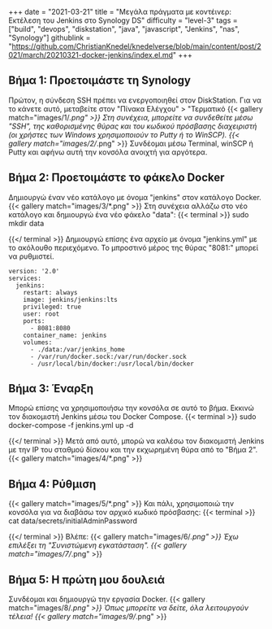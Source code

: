 +++
date = "2021-03-21"
title = "Μεγάλα πράγματα με κοντέινερ: Εκτέλεση του Jenkins στο Synology DS"
difficulty = "level-3"
tags = ["build", "devops", "diskstation", "java", "javascript", "Jenkins", "nas", "Synology"]
githublink = "https://github.com/ChristianKnedel/knedelverse/blob/main/content/post/2021/march/20210321-docker-jenkins/index.el.md"
+++

## Βήμα 1: Προετοιμάστε τη Synology
Πρώτον, η σύνδεση SSH πρέπει να ενεργοποιηθεί στον DiskStation. Για να το κάνετε αυτό, μεταβείτε στον "Πίνακα Ελέγχου" > "Τερματικό
{{< gallery match="images/1/*.png" >}}
Στη συνέχεια, μπορείτε να συνδεθείτε μέσω "SSH", της καθορισμένης θύρας και του κωδικού πρόσβασης διαχειριστή (οι χρήστες των Windows χρησιμοποιούν το Putty ή το WinSCP).
{{< gallery match="images/2/*.png" >}}
Συνδέομαι μέσω Terminal, winSCP ή Putty και αφήνω αυτή την κονσόλα ανοιχτή για αργότερα.
## Βήμα 2: Προετοιμάστε το φάκελο Docker
Δημιουργώ έναν νέο κατάλογο με όνομα "jenkins" στον κατάλογο Docker.
{{< gallery match="images/3/*.png" >}}
Στη συνέχεια αλλάζω στο νέο κατάλογο και δημιουργώ ένα νέο φάκελο "data":
{{< terminal >}}
sudo mkdir data

{{</ terminal >}}
Δημιουργώ επίσης ένα αρχείο με όνομα "jenkins.yml" με το ακόλουθο περιεχόμενο. Το μπροστινό μέρος της θύρας "8081:" μπορεί να ρυθμιστεί.
```
version: '2.0'
services:
  jenkins:
    restart: always
    image: jenkins/jenkins:lts
    privileged: true
    user: root
    ports:
      - 8081:8080
    container_name: jenkins
    volumes:
      - ./data:/var/jenkins_home
      - /var/run/docker.sock:/var/run/docker.sock
      - /usr/local/bin/docker:/usr/local/bin/docker

```

## Βήμα 3: Έναρξη
Μπορώ επίσης να χρησιμοποιήσω την κονσόλα σε αυτό το βήμα. Εκκινώ τον διακομιστή Jenkins μέσω του Docker Compose.
{{< terminal >}}
sudo docker-compose -f jenkins.yml up -d

{{</ terminal >}}
Μετά από αυτό, μπορώ να καλέσω τον διακομιστή Jenkins με την IP του σταθμού δίσκου και την εκχωρημένη θύρα από το "Βήμα 2".
{{< gallery match="images/4/*.png" >}}

## Βήμα 4: Ρύθμιση

{{< gallery match="images/5/*.png" >}}
Και πάλι, χρησιμοποιώ την κονσόλα για να διαβάσω τον αρχικό κωδικό πρόσβασης:
{{< terminal >}}
cat data/secrets/initialAdminPassword

{{</ terminal >}}
Βλέπε:
{{< gallery match="images/6/*.png" >}}
Έχω επιλέξει τη "Συνιστώμενη εγκατάσταση".
{{< gallery match="images/7/*.png" >}}

## Βήμα 5: Η πρώτη μου δουλειά
Συνδέομαι και δημιουργώ την εργασία Docker.
{{< gallery match="images/8/*.png" >}}
Όπως μπορείτε να δείτε, όλα λειτουργούν τέλεια!
{{< gallery match="images/9/*.png" >}}